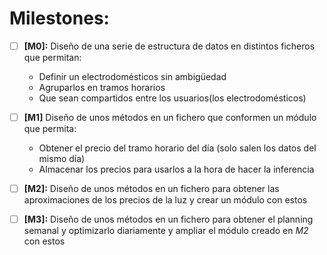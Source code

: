 # **Milestones:**   

* [ ] **[M0]:** Diseño de una serie de estructura de datos en distintos ficheros que permitan:
	* Definir un electrodomésticos sin ambigüedad
	* Agruparlos en tramos horarios 
	* Que sean compartidos entre los usuarios(los electrodomésticos)   

* [ ] **[M1]** Diseño de unos métodos en un fichero que conformen un módulo que permita:
	* Obtener el precio del tramo horario del día (solo salen los datos del mismo día)
	* Almacenar los precios para usarlos a la hora de hacer la inferencia

* [ ] **[M2]:** Diseño de unos métodos en un fichero para obtener las aproximaciones de los precios de la luz y crear un módulo con estos

* [ ] **[M3]:** Diseño de unos métodos en un fichero para obtener el planning semanal y optimizarlo diariamente y ampliar el módulo creado en *M2* con estos
